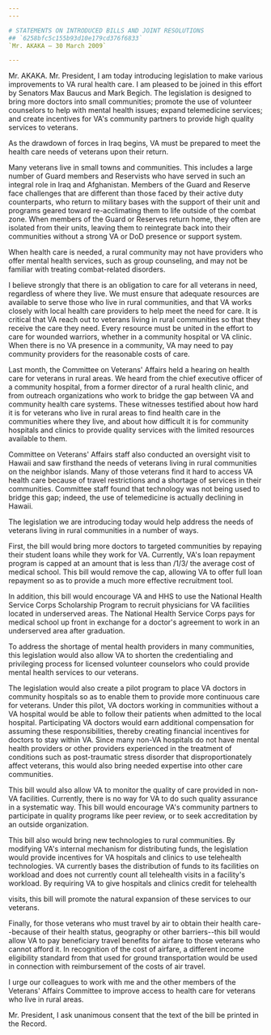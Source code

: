 ```yaml
---
---

# STATEMENTS ON INTRODUCED BILLS AND JOINT RESOLUTIONS
## `6258bfc5c155b93d10e179cd376f6833`
`Mr. AKAKA — 30 March 2009`

---
```



Mr. AKAKA. Mr. President, I am today introducing legislation to make 
various improvements to VA rural health care. I am pleased to be joined 
in this effort by Senators Max Baucus and Mark Begich. The legislation 
is designed to bring more doctors into small communities; promote the 
use of volunteer counselors to help with mental health issues; expand 
telemedicine services; and create incentives for VA's community 
partners to provide high quality services to veterans.

As the drawdown of forces in Iraq begins, VA must be prepared to meet 
the health care needs of veterans upon their return.

Many veterans live in small towns and communities. This includes a 
large number of Guard members and Reservists who have served in such an 
integral role in Iraq and Afghanistan. Members of the Guard and Reserve 
face challenges that are different than those faced by their active 
duty counterparts, who return to military bases with the support of 
their unit and programs geared toward re-acclimating them to life 
outside of the combat zone. When members of the Guard or Reserves 
return home, they often are isolated from their units, leaving them to 
reintegrate back into their communities without a strong VA or DoD 
presence or support system.

When health care is needed, a rural community may not have providers 
who offer mental health services, such as group counseling, and may not 
be familiar with treating combat-related disorders.

I believe strongly that there is an obligation to care for all 
veterans in need, regardless of where they live. We must ensure that 
adequate resources are available to serve those who live in rural 
communities, and that VA works closely with local health care providers 
to help meet the need for care. It is critical that VA reach out to 
veterans living in rural communities so that they receive the care they 
need. Every resource must be united in the effort to care for wounded 
warriors, whether in a community hospital or VA clinic. When there is 
no VA presence in a community, VA may need to pay community providers 
for the reasonable costs of care.

Last month, the Committee on Veterans' Affairs held a hearing on 
health care for veterans in rural areas. We heard from the chief 
executive officer of a community hospital, from a former director of a 
rural health clinic, and from outreach organizations who work to bridge 
the gap between VA and community health care systems. These witnesses 
testified about how hard it is for veterans who live in rural areas to 
find health care in the communities where they live, and about how 
difficult it is for community hospitals and clinics to provide quality 
services with the limited resources available to them.

Committee on Veterans' Affairs staff also conducted an oversight 
visit to Hawaii and saw firsthand the needs of veterans living in rural 
communities on the neighbor islands. Many of those veterans find it 
hard to access VA health care because of travel restrictions and a 
shortage of services in their communities. Committee staff found that 
technology was not being used to bridge this gap; indeed, the use of 
telemedicine is actually declining in Hawaii.

The legislation we are introducing today would help address the needs 
of veterans living in rural communities in a number of ways.

First, the bill would bring more doctors to targeted communities by 
repaying their student loans while they work for VA. Currently, VA's 
loan repayment program is capped at an amount that is less than /1/3/ 
the average cost of medical school. This bill would remove the cap, 
allowing VA to offer full loan repayment so as to provide a much more 
effective recruitment tool.

In addition, this bill would encourage VA and HHS to use the National 
Health Service Corps Scholarship Program to recruit physicians for VA 
facilities located in underserved areas. The National Health Service 
Corps pays for medical school up front in exchange for a doctor's 
agreement to work in an underserved area after graduation.

To address the shortage of mental health providers in many 
communities, this legislation would also allow VA to shorten the 
credentialing and privileging process for licensed volunteer counselors 
who could provide mental health services to our veterans.

The legislation would also create a pilot program to place VA doctors 
in community hospitals so as to enable them to provide more continuous 
care for veterans. Under this pilot, VA doctors working in communities 
without a VA hospital would be able to follow their patients when 
admitted to the local hospital. Participating VA doctors would earn 
additional compensation for assuming these responsibilities, thereby 
creating financial incentives for doctors to stay within VA. Since many 
non-VA hospitals do not have mental health providers or other providers 
experienced in the treatment of conditions such as post-traumatic 
stress disorder that disproportionately affect veterans, this would 
also bring needed expertise into other care communities.

This bill would also allow VA to monitor the quality of care provided 
in non-VA facilities. Currently, there is no way for VA to do such 
quality assurance in a systematic way. This bill would encourage VA's 
community partners to participate in quality programs like peer review, 
or to seek accreditation by an outside organization.

This bill also would bring new technologies to rural communities. By 
modifying VA's internal mechanism for distributing funds, the 
legislation would provide incentives for VA hospitals and clinics to 
use telehealth technologies. VA currently bases the distribution of 
funds to its facilities on workload and does not currently count all 
telehealth visits in a facility's workload. By requiring VA to give 
hospitals and clinics credit for telehealth


visits, this bill will promote the natural expansion of these services 
to our veterans.

Finally, for those veterans who must travel by air to obtain their 
health care--because of their health status, geography or other 
barriers--this bill would allow VA to pay beneficiary travel benefits 
for airfare to those veterans who cannot afford it. In recognition of 
the cost of airfare, a different income eligibility standard from that 
used for ground transportation would be used in connection with 
reimbursement of the costs of air travel.

I urge our colleagues to work with me and the other members of the 
Veterans' Affairs Committee to improve access to health care for 
veterans who live in rural areas.

Mr. President, I ask unanimous consent that the text of the bill be 
printed in the Record.